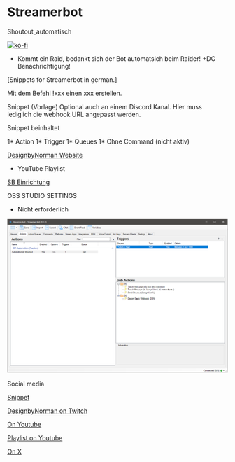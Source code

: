 # Streamerbot
Shoutout_automatisch

[![ko-fi](https://storage.ko-fi.com/cdn/brandasset/kofi_button_dark.png)](https://ko-fi.com/W7W5Z38WJ)

- Kommt ein Raid, bedankt sich der Bot automatsich beim Raider! +DC Benachrichtigung!

[Snippets for Streamerbot in german.]

Mit dem Befehl !xxx einen xxx erstellen.

Snippet (Vorlage) Optional auch an einem Discord Kanal. Hier muss lediglich die webhook URL angepasst werden.

Snippet beinhaltet

1* Action 1* Trigger 1* Queues 1* Ohne Command (nicht aktiv)

[DesignbyNorman Website]([https://www.designbynorman.com/](https://www.youtube.com/watch?v=HdMd97M6huI&list=PLrgOpxS02b-PncLHRg-5W7kJ3o4TT6DhM))

- YouTube Playlist

[SB Einrichtung](https://www.designbynorman.com/streamer-bot-einrichten/)

OBS STUDIO SETTINGS

- Nicht erforderlich
  
![sb](https://github.com/Designbynorman/Shoutout-via-Twitch-Streamer.bot/blob/main/RaidAuto.png)

Social media

[Snippet](https://github.com/Designbynorman/Streamerbot/blob/main/001%20Snippet%20LurkSound)

[DesignbyNorman on Twitch](https://www.twitch.tv/designbynorman)

[On Youtube](https://www.youtube.com/@DesignbyNorman)

[Playlist on Youtube](https://www.youtube.com/playlist?list=PLrgOpxS02b-PncLHRg-5W7kJ3o4TT6DhM)

[On X](https://x.com/Designbynorman)
